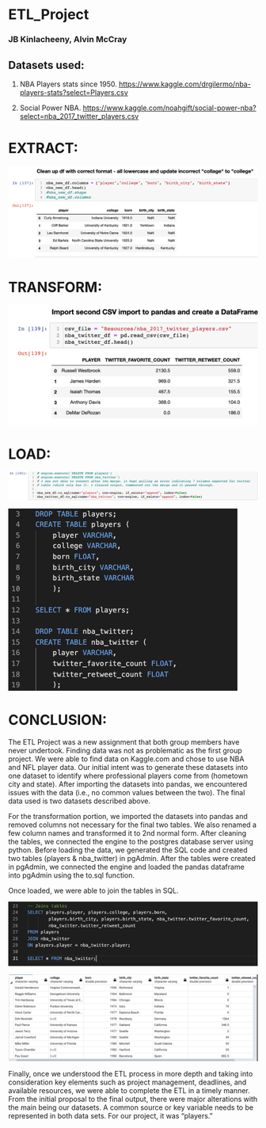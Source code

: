 # ETL_Project 
### JB Kinlacheeny, Alvin McCray

## Datasets used: 

1.	NBA Players stats since 1950. https://www.kaggle.com/drgilermo/nba-players-stats?select=Players.csv 

2.	Social Power NBA. https://www.kaggle.com/noahgift/social-power-nba?select=nba_2017_twitter_players.csv

# EXTRACT:

![images/ETL_1.png](images/ETL_1.png)

# TRANSFORM:

![images/ETL_2.png](images/ETL_2.png)



# LOAD:

![images/ETL_3.png](images/ETL_3.png)

![images/ETL_4.png](images/ETL_4.png)

# CONCLUSION:

The ETL Project was a new assignment that both group members have never undertook. Finding data was not as problematic as the first group project. We were able to find data on Kaggle.com and chose to use NBA and NFL player data. Our initial intent was to generate these datasets into one dataset to identify where professional players come from (hometown city and state). After importing the datasets into pandas, we encountered issues with the data (i.e., no common values between the two). The final data used is two datasets described above. 

For the transformation portion, we imported the datasets into pandas and removed columns not necessary for the final two tables. We also renamed a few column names and transformed it to 2nd normal form. After cleaning the tables, we connected the engine to the postgres database server using python. Before loading the data, we generated the SQL code and created two tables (players & nba_twitter) in pgAdmin. After the tables were created in pgAdmin, we connected the engine and loaded the pandas dataframe into pgAdmin using the to.sql function. 

Once loaded, we were able to join the tables in SQL. 

![images/ETL_5.png](images/ETL_5.png)

![images/ETL_6.png](images/ETL_6.png)

Finally, once we understood the ETL process in more depth and taking into consideration key elements such as project management, deadlines, and available resources, we were able to complete the ETL in a timely manner. From the initial proposal to the final output, there were major alterations with the main being our datasets. A common source or key variable needs to be represented in both data sets. For our project, it was “players.” 

